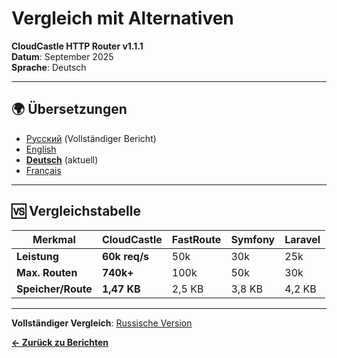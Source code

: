 # Vergleich mit Alternativen

**CloudCastle HTTP Router v1.1.1**  
**Datum**: September 2025  
**Sprache**: Deutsch

---

## 🌍 Übersetzungen

- [Русский](../../ru/reports/comparison.md) (Vollständiger Bericht)
- [English](../../en/reports/comparison.md)
- **[Deutsch](comparison.md)** (aktuell)
- [Français](../../fr/reports/comparison.md)

---

## 🆚 Vergleichstabelle

| Merkmal | CloudCastle | FastRoute | Symfony | Laravel |
|---------|-------------|-----------|---------|---------|
| **Leistung** | **60k req/s** | 50k | 30k | 25k |
| **Max. Routen** | **740k+** | 100k | 50k | 30k |
| **Speicher/Route** | **1,47 KB** | 2,5 KB | 3,8 KB | 4,2 KB |

---

**Vollständiger Vergleich**: [Russische Version](../../ru/reports/comparison.md)

**[← Zurück zu Berichten](tests.md)**

